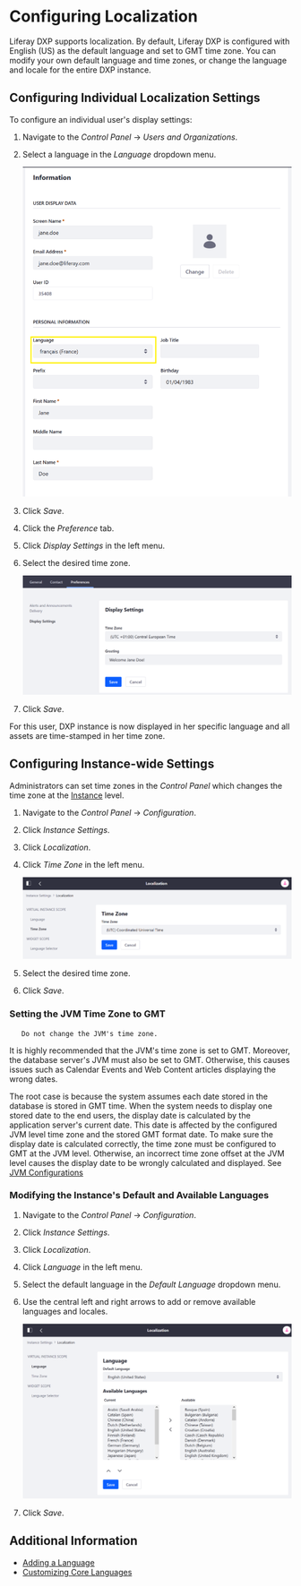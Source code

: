 # Configuring Localization

Liferay DXP supports localization. By default, Liferay DXP is configured with English (US) as the default language and set to GMT time zone. You can modify your own default language and time zones, or change the language and locale for the entire DXP instance.

## Configuring Individual Localization Settings

To configure an individual user's display settings:

1. Navigate to the _Control Panel_ &rarr; _Users and Organizations_.
1. Select a language in the _Language_ dropdown menu.

    ![Change the user's default language](./configuring-localization/images/01.png)

1. Click _Save_.
1. Click the _Preference_ tab.
1. Click _Display Settings_ in the left menu.
1. Select the desired time zone.

    ![Change the user's time zone](./configuring-localization/images/03.png)

1. Click _Save_.

For this user, DXP instance is now displayed in her specific language and all assets are time-stamped in her time zone.

## Configuring Instance-wide Settings

Administrators can set time zones in the _Control Panel_ which changes the time zone at the [Instance](https://help.liferay.com/hc/articles/360031899692-Instance-Configuration-Instance-Settings) level.

1. Navigate to the _Control Panel_ &rarr; _Configuration_.
1. Click _Instance Settings_.
1. Click _Localization_.
1. Click _Time Zone_ in the left menu.

    ![Change the time zone in Instance Settings.](./configuring-localization/images/04.png)

1. Select the desired time zone.
1. Click _Save_.

### Setting the JVM Time Zone to GMT

```Warning::
   Do not change the JVM's time zone.
```

It is highly recommended that the JVM's time zone is set to GMT. Moreover, the database server's JVM must also be set to GMT. Otherwise, this causes issues such as Calendar Events and Web Content articles displaying the wrong dates.

The root case is because the system assumes each date stored in the database is stored in GMT time. When the system needs to display one stored date to the end users, the display date is calculated by the application server's current date. This date is affected by the configured JVM level time zone and the stored GMT format date. To make sure the display date is calculated correctly, the time zone must be configured to GMT at the JVM level. Otherwise, an incorrect time zone offset at the JVM level causes the display date to be wrongly calculated and displayed. See [JVM Configurations](../reference/jvm-configurations.md)

### Modifying the Instance's Default and Available Languages

1. Navigate to the _Control Panel_ &rarr; _Configuration_.
1. Click _Instance Settings_.
1. Click _Localization_.
1. Click _Language_ in the left menu.
1. Select the default language in the _Default Language_ dropdown menu.
1. Use the central left and right arrows to add or remove available languages and locales.

    ![Change the default and available languages in Instance Settings.](./configuring-localization/images/02.png)

1. Click _Save_.

## Additional Information

* [Adding a Language](../../liferay-internals/extending-liferay/adding-a-language.md)
* [Customizing Core Languages](../../liferay-internals/customizing-the-core/customizing-core-languages.md)
